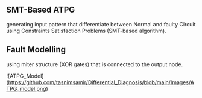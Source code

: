 ## SMT-Based ATPG
generating input pattern that differentiate between Normal and faulty Circuit using Constraints Satisfaction Problems (SMT-based algorithm).

## Fault Modelling 
using miter structure (XOR gates) that is connected to the output node.

![ATPG_Model] (https://github.com/tasnimsamir/Differential_Diagnosis/blob/main/Images/ATPG_model.png)

